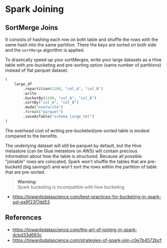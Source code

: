# Spark Joining

## SortMerge Joins

 It consists of hashing each row on both table and shuffle the rows with the same
 hash into the same partition. There the keys are sorted on both side and the `sortMerge`
 algorithm is applied.

To drastically speed up your sortMerges, write your large datasets as a Hive table
with pre-bucketing and pre-sorting option (same number of partitions) instead of
flat parquet dataset.

```python
(
    large_df
        .repartition(2200, "col_A", "col_B")
        .write
        .bucketBy(2200, "col_A", "col_B")
        .sortBy("col_A", "col_B")
        .mode("overwrite")
        .format("parquet")
        .saveAsTable("schema.large_tbl")
)
```

The overhead cost of writing pre-bucketed/pre-sorted table is modest compared to
the benefits.

The underlying dataset will still be parquet by default, but the Hive metastore
(can be Glue metastore on AWS) will contain precious information about how the
table is structured. Because all possible "joinable" rows are colocated, Spark
won't shuffle the tables that are pre-bucketd (big savings!) and won't sort the
rows within the partition of table that are pre-sorted.

> **Warning**: \
> Spark bucketing is incompatible with hive bucketing

- https://towardsdatascience.com/best-practices-for-bucketing-in-spark-sql-ea9f23f7dd53

## References

- https://towardsdatascience.com/the-art-of-joining-in-spark-dcbd33d693c
- https://towardsdatascience.com/strategies-of-spark-join-c0e7b4572bcf
